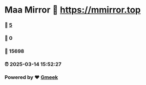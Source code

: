 # Maa Mirror :link: https://mmirror.top 
### :page_facing_up: [5](https://mmirror.top/tag.html) 
### :speech_balloon: 0 
### :hibiscus: 15698 
### :alarm_clock: 2025-03-14 15:52:27 
### Powered by :heart: [Gmeek](https://github.com/Meekdai/Gmeek)
